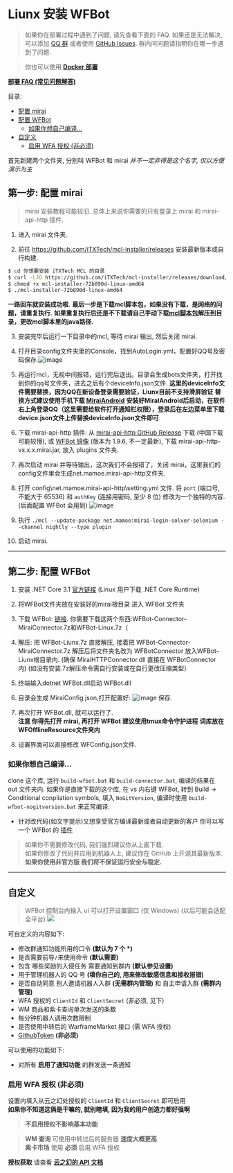 # Liunx 安装 WFBot

> 如果你在部署过程中遇到了问题, 请先查看下面的 FAQ. 如果还是无法解决, 可以添加 [QQ 群](http://shang.qq.com/wpa/qunwpa?idkey=1a6da96f714791f3289ee2cafb98847efefd5c5d28e913b6bdf71b8d07e35c53) 或者使用 [GitHub Issues](https://github.com/TRKS-Team/WFBot/issues). 群内问问题请指明你在哪一步遇到了问题.

> 你也可以使用 [**Docker 部署**](docker.md)

[**部署 FAQ (常见问题解答)**](faq.md)

目录:

- [配置 mirai](#第一步-配置-mirai)
- [配置 WFBot](#第二步-配置-wfbot)
  - [如果你想自己编译...](#如果你想自己编译)
- [自定义](#自定义)
  - [启用 WFA 授权 (非必须)](#启用-wfa-授权-非必须)

首先新建两个文件夹, 分别叫 WFBot 和 mirai _并不一定非得是这个名字, 仅以方便演示为主_

## 第一步: 配置 mirai
> mirai 安装教程可能较旧. 总体上来说你需要的只有登录上 mirai 和 mirai-api-http 插件. 

1. 进入 mirai 文件夹.

2. 前往 <https://github.com/iTXTech/mcl-installer/releases> 安装最新版本或自行构建.

```bash
$ cd 你想要安装 iTXTech MCL 的目录
$ curl -LJO https://github.com/iTXTech/mcl-installer/releases/download/72b890d/mcl-installer-72b890d-linux-amd64 # 如果是macOS，就将链接中的 linux 修改为 macos
$ chmod +x mcl-installer-72b890d-linux-amd64
$ ./mcl-installer-72b890d-linux-amd64
```
**一路回车就安装成功啦.**
**最后一步是下载mcl脚本包，如果没有下载，是网络的问题，请重复执行.**
**如果重复执行后还是不下载请自己手动下载[mcl脚本包](https://github.com/iTXTech/mirai-console-loader/releases)解压到目录，更改mcl脚本里的java路径.**

3. 安装完毕后运行一下目录中的mcl, 等待 mirai 输出, 然后关闭 mirai.

4. 打开目录config文件夹里的Console，找到AutoLogin.yml，配置好QQ号及密码保存.![image](https://user-images.githubusercontent.com/52833112/125388125-83923800-e3d1-11eb-9488-5e853ae16472.png)

5. 再运行mcl，无视中间报错，运行完后退出。目录会生成bots文件夹，打开找到你的qq号文件夹，进去之后有个deviceInfo.json文件.
   **这里的deviceInfo文件需要替换，因为QQ在新设备登录需要验证，Liunx目前不支持滑屏验证**
   **替换方式建议使用手机下载 [ MiraiAndroid](https://github.com/mzdluo123/MiraiAndroid/releases)**
   **安装好MiralAndroid后启动，在软件右上角登录QQ（这里需要给软件打开通知栏权限），登录后在左边菜单里下载device.json文件上传替换deviceInfo.json文件即可**
   
5. 下载 mirai-api-http 插件: 从 [mirai-api-http GitHub Release](https://github.com/project-mirai/mirai-api-http/releases/latest) 下载 (中国下载可能较慢), 或 [WFBot 镜像](https://orange-hill-1312.therealkamisama.workers.dev/https://github.com/project-mirai/mirai-api-http/releases/download/v1.9.6/mirai-api-http-v1.9.6.mirai.jar) (版本为 1.9.6, 不一定最新), 下载 mirai-api-http-vx.x.x.mirai.jar, 放入 plugins 文件夹.

6. 再次启动 mirai 并等待输出，这次我们不会报错了，关闭 mirai，这里我们的config文件里会生成net.mamoe.mirai-api-http文件夹.

6. 打开 config\net.mamoe.mirai-api-http\setting.yml 文件. 将 `port` (端口号, 不能大于 65536) 和 `authKey` (连接用密码, 至少 8 位) 修改为一个独特的内容. (后面配置 WFBot 会用到)
   ![image](https://user-images.githubusercontent.com/52833112/125391568-4c268a00-e3d7-11eb-84ff-a77a0065e494.png)

7. 执行 `./mcl --update-package net.mamoe:mirai-login-solver-selenium --channel nightly --type plugin`

8. 启动 mirai.

---

## 第二步: 配置 WFBot

1. 安装 .NET Core 3.1 [官方链接](https://docs.microsoft.com/zh-cn/dotnet/core/install/linux) 
   (Linux 用户下载 .NET Core Runtime)

2. 将WFBot文件夹放在安装好的mirai根目录 进入 WFBot 文件夹

3. 下载 WFBot: [链接](https://github.com/TRKS-Team/WFBot/releases/latest). 你需要下载这两个东西:WFBot-Connector-MiraiConnector.7z和WFBot-Linux.7z（

4. 解压: 把 WFBot-Liunx.7z 直接解压, 接着把 WFBot-Connector-MiraiConnector.7z 解压后将文件夹名改为 WFBotConnector 放入WFBot-Liunx根目录内. 
   (确保 MiraiHTTPConnector.dll 直接在 WFBotConnector 内)
   (如没有安装.7z解压命令需自行安装或在自行更改压缩类型）

5. 终端输入dotnet WFBot.dll启动 WFBot.dll

6. 目录会生成 MiraiConfig.json,打开配置好:
   ![image](https://user-images.githubusercontent.com/52833112/125391845-b808f280-e3d7-11eb-9881-9769bd2cfd2d.png)
   保存.

7. 再次打开 WFBot.dll, 就可以运行了.  
   **注意 你得先打开 mirai, 再打开 WFBot**
   **建议使用tmux命令守护进程**
   **词库放在WFOfflineResource文件夹内**

8. 设置界面可以直接修改 WFConfig.json文件.

### 如果你想自己编译...

clone 这个库, 运行 `build-wfbot.bat` 和 `build-connector.bat`, 编译的结果在 out 文件夹内.
如果你是直接下载的这个库, 在 vs 内右键 WFBot, 转到 Build -> Conditional conpliation symbols, 填入 `NoGitVersion`, 编译时使用 `build-wfbot-nogitversion.bat` 来正常编译.

- 针对改代码(如文字提示)又想享受官方编译最新或者自动更新的客户 你可以写一个 WFBot 的 [插件](plugin.md)

> 如果你不需要修改代码, 我们强烈建议你从上面下载.  
> 如果你修改了代码并应用到机器人上, 建议你在 GitHub 上开源其最新版本.  
> **如果你使用非官方版 我们将不保证运行安全与稳定.**

---

## 自定义

> WFBot 控制台内输入 ui 可以打开设置窗口 (仅 Windows) (以后可能会适配全平台)
> ![](images/2021-01-20-23-36-00.png)

可自定义的内容如下:

- 修改群通知功能所用的口令 **(默认为 7 个 \*)**
- 是否需要前导`/`来使用命令 **(默认需要)**
- 包含 哪些奖励的入侵任务 需要通知到群内 **(默认参见设置)**
- 用于管理机器人的 QQ 号 **(填你自己的, 用来修改敏感信息和接收报错)**
- 是否自动同意 别人邀请机器人入群 **(无需群内管理)** 和 自主申请入群 **(需群内管理)**
- WFA 授权的 `ClientId` 和 `ClientSecret` (非必须, 见下)
- WM 商品和紫卡查询单次发送的条数
- 每分钟机器人调用次数限制
- 是否使用中转后的 WarframeMarket 接口 (需 WFA 授权)
- [GithubToken](token.md) **(非必须)**

可以使用的功能如下:

- 对所有 **启用了通知功能** 的群发送一条通知

### 启用 WFA 授权 **(非必须)**

设置内填入从云之幻处授权的 `ClientId` 和 `ClientSecret` 即可启用  
**如果你不知道这俩是干嘛的, 就别瞎填, 因为我的用户创造力都好强啊**

> **不启用授权不影响基本功能**

> **WM 查询** 可使用中转过后的服务器 **速度大概更高**  
> **紫卡市场** 使用 **必须** 启用 WFA 授权

**授权获取** 请查看 **[云之幻的 API 文档](https://www.richasy.cn/wfa-api-apply/)**
